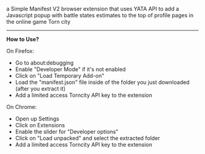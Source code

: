 a Simple Manifest V2 browser extension that uses YATA API to add a Javascript popup with battle states estimates to the top of profile pages in the online game Torn city

----
**How to Use?**

On Firefox:
- Go to about:debugging
- Enable "Developer Mode" if it's not enabled
- Click on "Load Temporary Add-on"
- Load the "manifest.json" file inside of the folder you just downloaded (after you extract it)
- Add a limited access Torncity API key to the extension

On Chrome:

- Open up Settings
- Click on Extensions
- Enable the slider for "Developer options"
- Click on "Load unpacked" and select the extracted folder
- Add a limited access Torncity API key to the extension
